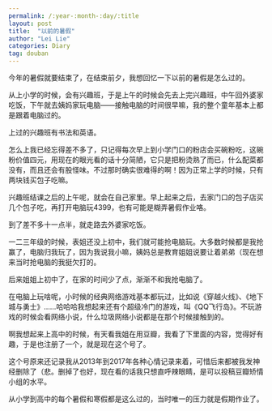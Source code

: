 ```yaml
---
permalink: /:year-:month-:day/:title
layout: post
title:  "以前的暑假"
author: "Lei Lie"
categories: Diary
tag: douban
---
```


今年的暑假就要结束了，在结束前夕，我想回忆一下以前的暑假是怎么过的。

从上小学的时候，会有兴趣班，于是上午的时候会先去上完兴趣班，中午回外婆家吃饭，下午就去姨妈家玩电脑——接触电脑的时间很早嘛，我的整个童年基本上都是跟着电脑过的。

上过的兴趣班有书法和英语。

怎么上我已经忘得差不多了，只记得每次早上到小学门口的粉店会买碗粉吃，这碗粉价值四元，用现在的眼光看的话十分简陋，它只是把粉烫熟了而已，什么配菜都没有，而且还会有股怪味。不过那时确实很难得的啊！因为正常上学的时候，只有两块钱买包子吃嘛。

兴趣班结课之后的上午呢，就会在自己家里。早上起来之后，去家门口的包子店买几个包子吃，再打开电脑玩4399，也有可能是糊弄暑假作业咯。

到了差不多十一点半，就走路去外婆家吃饭。

一二三年级的时候，表姐还没上初中，我们就可能抢电脑玩。大多数时候都是我抢赢了，电脑归我玩了，因为我说我小嘛，姨妈总是教育姐姐说要让着弟弟（现在想来当时抢电脑的我挺欠打的。

后来姐姐上初中了，在家的时间少了点，渐渐不和我抢电脑了。

在电脑上玩啥呢，小时候的经典网络游戏基本都玩过，比如说《穿越火线》、《地下城与勇士》……哈哈哈我想起来还有个超级冷门的游戏，叫《QQ飞行岛》。不玩游戏的时候会看网络小说，什么垃圾网络小说都是在那个时候接触到的。

啊我想起来上高中的时候，有天看我姐在用豆瓣，我看了下里面的内容，觉得好有趣，于是也注册了一个，就是现在这个号了。

这个号原来还记录我从2013年到2017年各种心情记录来着，可惜后来都被我发神经删除了（悲。删掉了也好，现在看的话我只想直呼辣眼睛，是可以投稿豆瓣矫情小组的水平。

从小学到高中的每个暑假和寒假都是这么过的，当时唯一的压力就是假期作业了。
